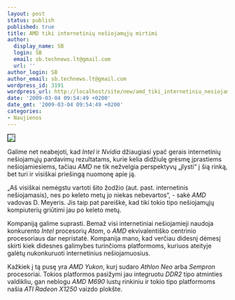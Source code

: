```yaml
---
layout: post
status: publish
published: true
title: AMD tiki internetinių nešiojamųjų mirtimi
author:
  display_name: SB
  login: SB
  email: sb.technews.lt@gmail.com
  url: ''
author_login: SB
author_email: sb.technews.lt@gmail.com
wordpress_id: 3191
wordpress_url: http://localhost/site/new/amd_tiki_internetiniu_nesiojamuju_mirtimi/
date: '2009-03-04 09:54:49 +0200'
date_gmt: '2009-03-04 09:54:49 +0200'
categories:
- Naujienos
---
```

<div class="imgright"><img src="http://tbn1.google.com/images?q=tbn:_IgNdAdlygc9nM:http://laptoping.com/wp-content/acer_aspire_one_150x_blue.jpg" border="1" /></div>
<p>Galime net neabejoti, kad <i>Intel</i> ir <i>Nvidia</i> džiaugiasi ypač gerais internetinių nešiojamųjų pardavimų rezultatams, kurie kelia didžiulę grėsmę įprastiems nešiojamiesiems, tačiau <i>AMD</i> ne tik nežvelgia perspektyvų „įlysti“ į šią rinką, bet turi ir visiškai priešingą nuomonę apie ją.</p>
<p>„Aš visiškai nemėgstu vartoti šito žodžio (aut. past. internetinis nešiojamasis), nes po keleto metų jo niekas nebevartos“, - sakė <i>AMD</i> vadovas D. Meyeris. Jis taip pat pareiškė, kad tiki tokio tipo nešiojamųjų kompiuterių griūtimi jau po keleto metų.</p>
<p>Kompaniją galime suprasti. Bemaž visi internetiniai nešiojamieji naudoja konkurento <i>Intel</i> procesorių <i>Atom</i>, o <i>AMD</i> ekvivalentiško centrinio procesoriaus dar nepristatė. Kompanija mano, kad verčiau didesnį dėmesį skirti kiek didesnes galimybes turinčioms platformoms, kuriuos ateityje galėtų nukonkuruoti internetinius nešiojamuosius.</p>
<p>Kažkiek į tą pusę yra <i>AMD Yukon</i>, kurį sudaro <i>Athlon Neo</i> arba <i>Sempron</i> procesoriai. Tokios platformos pasižymi jau integruotu <i>DDR2</i> tipo atminties valdikliu, gan neblogu <i>AMD M690</i> lustų rinkiniu ir tokio tipo platformoms našia <i>ATI Radeon X1250</i> vaizdo plokšte.</p>
